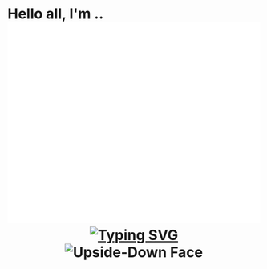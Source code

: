 <h1> 
Hello all, I'm ..

<div align="center">
    <img src="name.svg" width="100%" height="400" alt="css-in-readme">
</div>

<div align="center">
  <a href="https://git.io/typing-svg"><img src="https://readme-typing-svg.herokuapp.com?font=Fira+Code&pause=1000&color=BC15F7&random=false&width=435&lines=%F0%9F%8C%8D+Let's+build+a+better+world+...+%F0%9F%8D%83;%F0%9F%9A%80..+with+technology+%E2%9C%A8" alt="Typing SVG" width="60%"/></a>
</div>

<div align="center" >
<img src="https://raw.githubusercontent.com/Tarikul-Islam-Anik/Animated-Fluent-Emojis/master/Emojis/Smilies/Upside-Down%20Face.png" alt="Upside-Down Face" width="10%" alt="erer"/>
</div>
